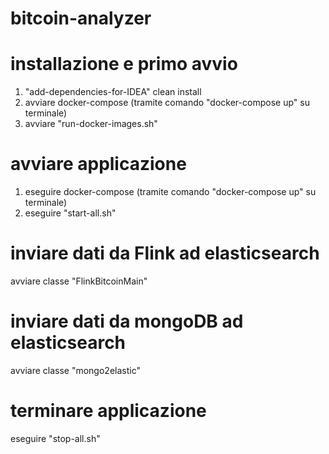 # bitcoin-analyzer

# installazione e primo avvio
1) "add-dependencies-for-IDEA" clean install
2) avviare docker-compose (tramite comando "docker-compose up" su terminale)
3) avviare "run-docker-images.sh"

# avviare applicazione 
1) eseguire docker-compose (tramite comando "docker-compose up" su terminale)
2) eseguire "start-all.sh"

# inviare dati da Flink ad elasticsearch
avviare classe "FlinkBitcoinMain"

# inviare dati da mongoDB ad elasticsearch
avviare classe "mongo2elastic"

# terminare applicazione
eseguire "stop-all.sh"
